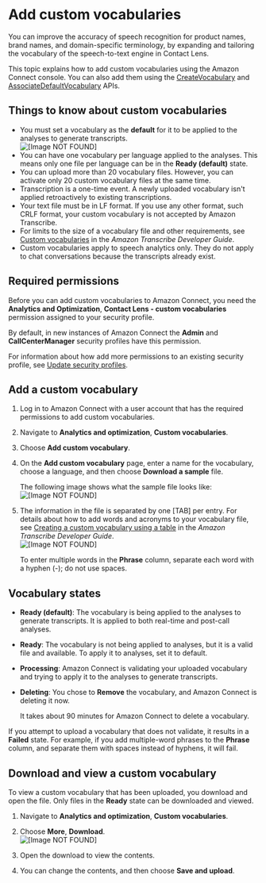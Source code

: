 # Add custom vocabularies<a name="add-custom-vocabulary"></a>

You can improve the accuracy of speech recognition for product names, brand names, and domain\-specific terminology, by expanding and tailoring the vocabulary of the speech\-to\-text engine in Contact Lens\. 

This topic explains how to add custom vocabularies using the Amazon Connect console\. You can also add them using the [CreateVocabulary](https://docs.aws.amazon.com/connect/latest/APIReference/API_CreateVocabulary.html) and [AssociateDefaultVocabulary](https://docs.aws.amazon.com/connect/latest/APIReference/API_AssociateDefaultVocabulary.html) APIs\. 

## Things to know about custom vocabularies<a name="things-to-know-about-cust-vocab"></a>
+ You must set a vocabulary as the **default** for it to be applied to the analyses to generate transcripts\.  
![\[Image NOT FOUND\]](http://docs.aws.amazon.com/connect/latest/adminguide/images/contact-lens-custom-vocab-default.png)
+ You can have one vocabulary per language applied to the analyses\. This means only one file per language can be in the **Ready \(default\)** state\.
+ You can upload more than 20 vocabulary files\. However, you can activate only 20 custom vocabulary files at the same time\.
+ Transcription is a one\-time event\. A newly uploaded vocabulary isn't applied retroactively to existing transcriptions\.
+ Your text file must be in LF format\. If you use any other format, such CRLF format, your custom vocabulary is not accepted by Amazon Transcribe\.
+ For limits to the size of a vocabulary file and other requirements, see [Custom vocabularies](https://docs.aws.amazon.com/transcribe/latest/dg/custom-vocabulary.html) in the *Amazon Transcribe Developer Guide*\.
+ Custom vocabularies apply to speech analytics only\. They do not apply to chat conversations because the transcripts already exist\. 

## Required permissions<a name="add-custom-vocabulary-permissions"></a>

Before you can add custom vocabularies to Amazon Connect, you need the **Analytics and Optimization**, **Contact Lens \- custom vocabularies** permission assigned to your security profile\.

By default, in new instances of Amazon Connect the **Admin** and **CallCenterManager** security profiles have this permission\.

For information about how add more permissions to an existing security profile, see [Update security profiles](update-security-profiles.md)\.

## Add a custom vocabulary<a name="how-to-add-custom-vocabulary"></a>

1. Log in to Amazon Connect with a user account that has the required permissions to add custom vocabularies\.

1. Navigate to **Analytics and optimization**, **Custom vocabularies**\.

1. Choose **Add custom vocabulary**\.

1. On the **Add custom vocabulary** page, enter a name for the vocabulary, choose a language, and then choose **Download a sample** file\.

   The following image shows what the sample file looks like:  
![\[Image NOT FOUND\]](http://docs.aws.amazon.com/connect/latest/adminguide/images/contact-lens-custom-vocab-header.png)

1. The information in the file is separated by one \[TAB\] per entry\. For details about how to add words and acronyms to your vocabulary file, see [Creating a custom vocabulary using a table](https://docs.aws.amazon.com/transcribe/latest/dg/custom-vocabulary-create-table.html) in the *Amazon Transcribe Developer Guide*\.  
![\[Image NOT FOUND\]](http://docs.aws.amazon.com/connect/latest/adminguide/images/contact-lens-custom-vocab-phrase-column.png)

   To enter multiple words in the **Phrase** column, separate each word with a hyphen \(\-\); do not use spaces\. 

## Vocabulary states<a name="about-cust-vocab-states"></a>
+ **Ready \(default\)**: The vocabulary is being applied to the analyses to generate transcripts\. It is applied to both real\-time and post\-call analyses\.
+ **Ready**: The vocabulary is not being applied to analyses, but it is a valid file and available\. To apply it to analyses, set it to default\. 
+ **Processing**: Amazon Connect is validating your uploaded vocabulary and trying to apply it to the analyses to generate transcripts\.
+ **Deleting**: You chose to **Remove** the vocabulary, and Amazon Connect is deleting it now\. 

  It takes about 90 minutes for Amazon Connect to delete a vocabulary\.

If you attempt to upload a vocabulary that does not validate, it results in a **Failed** state\. For example, if you add multiple\-word phrases to the **Phrase** column, and separate them with spaces instead of hyphens, it will fail\. 

## Download and view a custom vocabulary<a name="view-custom-vocabulary"></a>

To view a custom vocabulary that has been uploaded, you download and open the file\. Only files in the **Ready** state can be downloaded and viewed\.

1. Navigate to **Analytics and optimization**, **Custom vocabularies**\.

1. Choose **More**, **Download**\.  
![\[Image NOT FOUND\]](http://docs.aws.amazon.com/connect/latest/adminguide/images/contact-lens-custom-vocab-download.png)

1. Open the download to view the contents\.

1. You can change the contents, and then choose **Save and upload**\. 